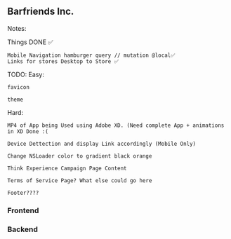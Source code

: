 ## Barfriends Inc.

Notes:

Things DONE ✅ 

    Mobile Navigation hamburger query // mutation @local✅
    Links for stores Desktop to Store ✅

TODO:
Easy: 

    favicon
    
    theme
    
Hard:

    MP4 of App being Used using Adobe XD. (Need complete App + animations in XD Done :( 
    
    Device Dettection and display Link accordingly (Mobile Only) 
    
    Change NSLoader color to gradient black orange
    
    Think Experience Campaign Page Content
    
    Terms of Service Page? What else could go here 
    
    Footer????


### Frontend


### Backend
